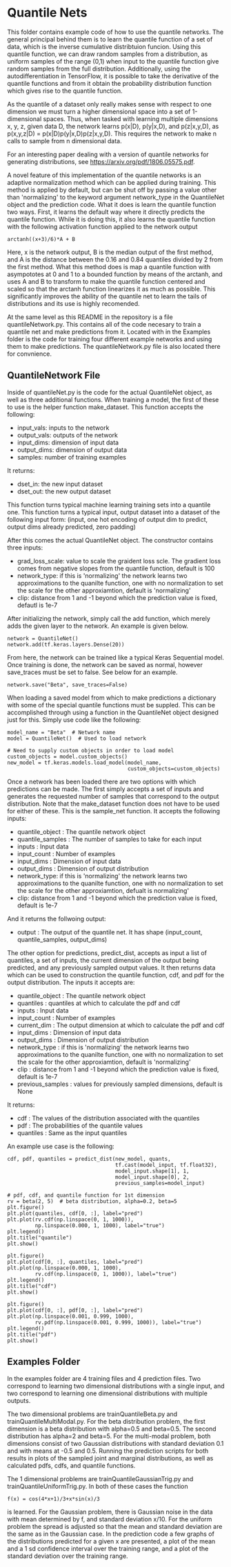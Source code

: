 # Quantile Nets
This folder contains example code of how to use the quantile networks. The general principal behind them is to learn the quantile function of a set of data, which is the inverse cumulative distribtuion funcion. Using this quantile function, we can draw random samples from a distribution, as uniform samples of the range (0,1) when input to the quantile function give random samples from the full distribution. Additionally, using the autodifferentiation in TensorFlow, it is possible to take the derivative of the quantile functions and from it obtain the probability distribution function which gives rise to the quantile function.

As the quantile of a dataset only really makes sense with respect to one dimension we must turn a higher dimensional space into a set of 1-dimensional spaces. Thus, when tasked with learning multiple dimensions x, y, z, given data D, the network learns p(x|D), p(y|x,D), and p(z|x,y,D), as p(x,y,z|D) = p(x|D)p(y|x,D)p(z|x,y,D). This requires the network to make n calls to sample from n dimensional data.

For an interesting paper dealing with a version of quantile networks for generating distributions, see  https://arxiv.org/pdf/1806.05575.pdf.

A novel feature of this implementation of the quantile networks is an adaptive normalization method which can be applied during training. This method is applied by default, but can be shut off by passing a value other than 'normalizing' to the keyword argument network_type in the QuantileNet object and the prediction code. What it does is learn the quantile function two ways. First, it learns the default way where it directly predicts the quantile function. While it is doing this, it also learns the quantile function with the following activation function applied to the network output
```
arctanh((x+3)/6)*A + B
```
Here, x is the network output, B is the median output of the first method, and A is the distance between the 0.16 and 0.84 quantiles divided by 2 from the first method. What this method does is map a quantile function with asympototes at 0 and 1 to a bounded function by means of the arctanh, and uses A and B to transform to make the quantile function centered and scaled so that the arctanh function linearizes it as much as possible. This significantly improves the ability of the quantile net to learn the tails of distributions and its use is highly recomended. 

At the same level as this README in the repository is a file quantileNetwork.py. This contains all of the code necesary to train a quantile net and make predictions from it. Located with in the Examples folder is the code for training four different example networks and using them to make predictions. The quantileNetwork.py file is also located there for convnience. 


## QuantileNetwork File

Inside of quantileNet.py is the code for the actual QuantileNet object, as well as three additional functions. When training a model, the first of these to use is the helper function make_dataset. This function accepts the following:
- input_vals: inputs to the network
- output_vals: outputs of the network
- input_dims: dimension of input data
- output_dims: dimension of output data
- samples: number of training examples


It returns:
- dset_in: the new input dataset
- dset_out: the new output dataset
    
This function turns typical machine learning training sets into a quantile one. This function turns a typical input, output dataset into a dataset of the following input form:
(input, one hot encoding of output dim to predict, output dims already predicted, zero padding)

After this comes the actual QuantileNet object. The constructor contains three inputs:
	
- grad_loss_scale: value to scale the graident loss scle. The gradient
		loss comes from negative slopes from the quantile function, 
		default is 100
- network_type: if this is 'normalizing' the network learns two approximations to the quanilte function, one with no normalization to set the scale for the other approxiamtion, default is 'normalizing'
- clip: distance from 1 and -1 beyond which the prediction value is fixed, defautl is 1e-7

After initializing the network, simply call the add function, which merely adds the given layer to the network. An example is given below.
```
network = QuantileNet()
network.add(tf.keras.layers.Dense(20))
```

From here, the network can be trained like a typical Keras Sequential model. Once training is done, the network can be saved as normal, however save_traces must be set to false. See below for an example.
```
network.save("Beta", save_traces=False)
```

When loading a saved model from which to make predictions a dictionary with some of the special quantile functions must be suppled. This can be accomplished through using a function in the QuantileNet object designed just for this. Simply use code like the following:
```
model_name = "Beta"  # Network name
model = QuantileNet()  # Used to load network

# Need to supply custom objects in order to load model
custom_objects = model.custom_objects()
new_model = tf.keras.models.load_model(model_name,
									   custom_objects=custom_objects)
``` 

Once a network has been loaded there are two options with which predictions can be made. The first simply accepts a set of inputs and generates the requested number of samples that correspond to the output distribution. Note that the make_dataset function does not have to be used for either of these. This is the sample_net function. It accepts the following inputs:
- quantile_object : The quantile network object
- quantile_samples : The number of samples to take for each input
- inputs : Input data
- input_count : Number of examples
- input_dims : Dimension of input data
- output_dims : Dimension of output distribution
- network_type: if this is 'normalizing' the network learns two approximations to the quanilte function, one with no normalization to set the scale for the other approxiamtion, defualt is normalizing'
- clip: distance from 1 and -1 beyond which the prediction value is fixed, default is 1e-7

And it returns the follwoing output:
- output : The output of the quantile net. It has shape (input_count, quantile_samples, output_dims)

The other option for predictions, predict_dist, accepts as input a list of quantiles, a set of inputs, the current dimension of the output being predicted, and any previously sampled output values. It then returns data which can be used to construction the quantile function, cdf, and pdf for the output distribution. The inputs it accepts are:
- quantile_object : The quantile network object
- quantiles : quantiles at which to calculate the pdf and cdf
- inputs : Input data
- input_count : Number of examples
- current_dim : The output dimension at which to calculate the pdf and cdf
- input_dims : Dimension of input data
- output_dims : Dimension of output distribution
- network_type : if this is 'normalizing' the network learns two approximations to the quanilte function, one with no normalization to set the scale for the other approxiamtion, default is 'normalizing'
- clip : distance from 1 and -1 beyond which the prediction value is fixed, default is 1e-7
- previous_samples : values for previously sampled dimensions, default is None

It returns:
- cdf : The values of the distribution associated with the quantiles
- pdf : The probabilities of the quantile values
- quantiles : Same as the input quantiles
	
An example use case is the following:
```
cdf, pdf, quantiles = predict_dist(new_model, quants,
								   tf.cast(model_input, tf.float32),
								   model_input.shape[1], 1,
								   model_input.shape[0], 2,
								   previous_samples=model_input)

# pdf, cdf, and quantile function for 1st dimension
rv = beta(2, 5)  # beta distribution, alpha=0.2, beta=5
plt.figure()
plt.plot(quantiles, cdf[0, :], label="pred")
plt.plot(rv.cdf(np.linspace(0, 1, 1000)),
		 np.linspace(0.000, 1, 1000), label="true")
plt.legend()
plt.title("quantile")
plt.show()

plt.figure()
plt.plot(cdf[0, :], quantiles, label="pred")
plt.plot(np.linspace(0.000, 1, 1000),
		 rv.cdf(np.linspace(0, 1, 1000)), label="true")
plt.legend()
plt.title("cdf")
plt.show()

plt.figure()
plt.plot(cdf[0, :], pdf[0, :], label="pred")
plt.plot(np.linspace(0.001, 0.999, 1000),
		 rv.pdf(np.linspace(0.001, 0.999, 1000)), label="true")
plt.legend()
plt.title("pdf")
plt.show()
```

## Examples Folder

In the examples folder are 4 training files and 4 prediction files. Two correspond to learning two dimensional distributions with a single input, and two correspond to learning one dimensional distributions with multiple outputs.


The two dimensional problems are trainQuantileBeta.py and trainQuantileMultiModal.py. For the beta distribution problem, the first dimension is a beta distribution with alpha=0.5 and beta=0.5. The second distribution has alpha=2 and beta=5. For the multi-modal problem, both dimensions consist of two Gaussian distributions with standard deviation 0.1 and with means at -0.5 and 0.5. Running the prediction scripts for both results in plots of the sampled joint and marginal distributions, as well as calculated pdfs, cdfs, and quantile functions.

The 1 dimensional problems are trainQuantileGaussianTrig.py and trainQuantileUniformTrig.py. In both of these cases the function
```
f(x) = cos(4*x+1)/3+x*sin(x)/3
```
is learned. For the Gaussian problem, there is Gaussian noise in the data with mean determined by f, and standard deviation x/10. For the uniform problem the spread is adjusted so that the mean and standard deviation are the same as in the Gaussian case. In the prediction code a few graphs of the distributions predicted for a given x are presented, a plot of the mean and a 1 sd confidence interval over the training range, and a plot of the standard deviation over the training range.
